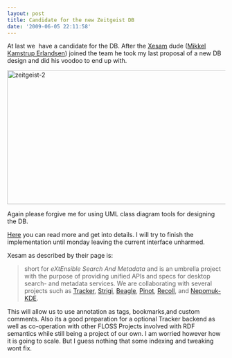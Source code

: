 ```yaml
---
layout: post
title: Candidate for the new Zeitgeist DB
date: '2009-06-05 22:11:58'
---
```


At last we  have a candidate for the DB. After the <a href="http://xesam.org/main/FrontPage">Xesam</a> dude (<a href="http://www.grillbar.org/wordpress/">Mikkel Kamstrup Erlandsen</a>) joined the team he took my last proposal of a new DB design and did his voodoo to end up with.

<img class="alignnone size-full wp-image-688" title="zeitgeist-2" src="http://geekyogre.com/content/images/2009/06/zeitgeist-2.jpeg" alt="zeitgeist-2" width="829" height="310" />

Again please forgive me for using UML class diagram tools for designing the DB.

<a href="http://live.gnome.org/action/edit/GnomeZeitgeist/DatabaseDesign">Here</a> you can read more and get into details. I will try to finish the implementation until monday leaving the current interface unharmed.

Xesam as described by their page is:
<blockquote>short for <em>eXtEnsible Search And Metadata</em> and is an umbrella project with the purpose of providing unified APIs and specs for desktop search- and metadata services. We are collaborating with several projects such as <a class="http" href="http://tracker-project.org/">Tracker</a>, <a class="http" href="http://strigi.sf.net/">Strigi</a>, <a class="http" href="http://beagle-project.org/">Beagle</a>, <a class="http" href="http://pinot.berlios.de/">Pinot</a>, <a class="http" href="http://recoll.org/">Recoll</a>, and <a class="http" href="http://nepomuk-kde.semanticdesktop.org/">Nepomuk-KDE</a>.</blockquote>
This will allow us to use annotation as tags, bookmarks,and custom comments. Also its a good preparation for a optional Tracker backend as well as co-operation with other FLOSS Projects involved with RDF semantics while still being a project of our own. I am worried however how it is going to scale. But I guess nothing that some indexing and tweaking wont fix.
